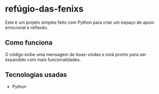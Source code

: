 # refúgio-das-fenixs
Este é um projeto simples feito com Python para criar um espaço de apoio emocional e reflexão.

## Como funciona
O código exibe uma mensagem de boas-vindas e está pronto para ser expandido com mais funcionalidades.

## Tecnologias usadas
- Python
